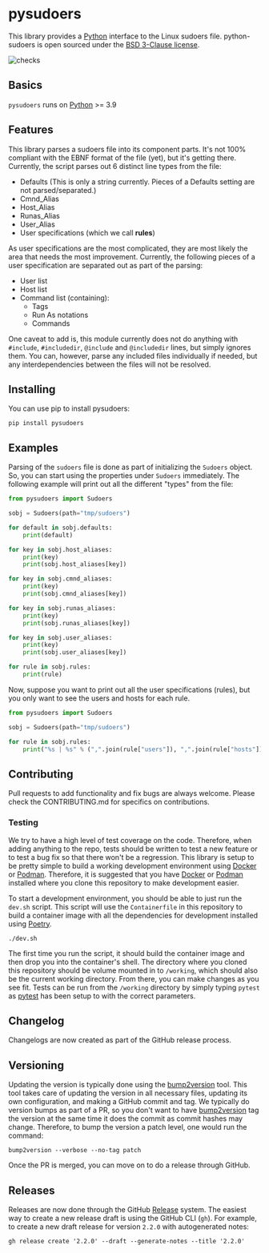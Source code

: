 # pysudoers

This library provides a [Python][1] interface to the Linux sudoers file.
python-sudoers is open sourced under the [BSD 3-Clause license](LICENSE.txt).

![checks](https://github.com/broadinstitute/python-sudoers/workflows/checks/badge.svg?branch=main)

## Basics

`pysudoers` runs on [Python][1] >= 3.9

## Features

This library parses a sudoers file into its component parts. It's not 100%
compliant with the EBNF format of the file (yet), but it's getting there.
Currently, the script parses out 6 distinct line types from the file:

- Defaults (This is only a string currently. Pieces of a Defaults setting are
not parsed/separated.)
- Cmnd_Alias
- Host_Alias
- Runas_Alias
- User_Alias
- User specifications (which we call **rules**)

As user specifications are the most complicated, they are most likely the area
that needs the most improvement. Currently, the following pieces of a user
specification are separated out as part of the parsing:

- User list
- Host list
- Command list (containing):
  - Tags
  - Run As notations
  - Commands

One caveat to add is, this module currently does not do anything with
`#include`, `#includedir`, `@include` and `@includedir` lines, but simply
ignores them. You can, however, parse any included files individually if
needed, but any interdependencies between the files will not be resolved.

## Installing

You can use pip to install pysudoers:

```Shell
pip install pysudoers
```

## Examples

Parsing of the `sudoers` file is done as part of initializing the `Sudoers`
object. So, you can start using the properties under `Sudoers` immediately.
The following example will print out all the different "types" from the file:

```Python
from pysudoers import Sudoers

sobj = Sudoers(path="tmp/sudoers")

for default in sobj.defaults:
    print(default)

for key in sobj.host_aliases:
    print(key)
    print(sobj.host_aliases[key])

for key in sobj.cmnd_aliases:
    print(key)
    print(sobj.cmnd_aliases[key])

for key in sobj.runas_aliases:
    print(key)
    print(sobj.runas_aliases[key])

for key in sobj.user_aliases:
    print(key)
    print(sobj.user_aliases[key])

for rule in sobj.rules:
    print(rule)
```

Now, suppose you want to print out all the user specifications (rules), but you
only want to see the users and hosts for each rule.

```Python
from pysudoers import Sudoers

sobj = Sudoers(path="tmp/sudoers")

for rule in sobj.rules:
    print("%s | %s" % (",".join(rule["users"]), ",".join(rule["hosts"])))
```

## Contributing

Pull requests to add functionality and fix bugs are always welcome. Please
check the CONTRIBUTING.md for specifics on contributions.

### Testing

We try to have a high level of test coverage on the code. Therefore, when
adding anything to the repo, tests should be written to test a new feature or
to test a bug fix so that there won't be a regression. This library is setup to
be pretty simple to build a working development environment using [Docker][3]
or [Podman][6]. Therefore, it is suggested that you have [Docker][3] or
[Podman][6] installed where you clone this repository to make development
easier.

To start a development environment, you should be able to just run the `dev.sh`
script. This script will use the `Containerfile` in this repository to build a
container image with all the dependencies for development installed using
[Poetry][2].

```Shell
./dev.sh
```

The first time you run the script, it should build the container image and then
drop you into the container's shell. The directory where you cloned this
repository should be volume mounted in to `/working`, which should also be the
current working directory. From there, you can make changes as you see fit.
Tests can be run from the `/working` directory by simply typing `pytest` as
[pytest][4] has been setup to with the correct parameters.

## Changelog

Changelogs are now created as part of the GitHub release process.

## Versioning

Updating the version is typically done using the [bump2version][5] tool. This
tool takes care of updating the version in all necessary files, updating its
own configuration, and making a GitHub commit and tag. We typically do version
bumps as part of a PR, so you don't want to have [bump2version][5] tag the
version at the same time it does the commit as commit hashes may change.
Therefore, to bump the version a patch level, one would run the command:

```Shell
bump2version --verbose --no-tag patch
```

Once the PR is merged, you can move on to do a release through GitHub.

## Releases

Releases are now done through the GitHub
[Release](https://docs.github.com/en/repositories/releasing-projects-on-github/about-releases)
system. The easiest way to create a new release draft is using the GitHub CLI
(`gh`). For example, to create a new draft release for version `2.2.0` with
autogenerated notes:

```Shell
gh release create '2.2.0' --draft --generate-notes --title '2.2.0'
```

[1]: https://www.python.org/ "Python"
[2]: https://python-poetry.org/ "Poetry"
[3]: https://www.docker.com/ "Docker"
[4]: https://docs.pytest.org/en/stable/ "pytest"
[5]: https://pypi.org/project/bump2version/ "bump2version"
[6]: https://podman.io/ "Podman"
